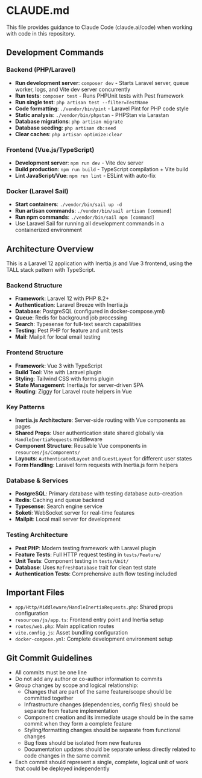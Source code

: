 # CLAUDE.md

This file provides guidance to Claude Code (claude.ai/code) when working with code in this repository.

## Development Commands

### Backend (PHP/Laravel)
- **Run development server**: `composer dev` - Starts Laravel server, queue worker, logs, and Vite dev server concurrently
- **Run tests**: `composer test` - Runs PHPUnit tests with Pest framework
- **Run single test**: `php artisan test --filter=TestName`
- **Code formatting**: `./vendor/bin/pint` - Laravel Pint for PHP code style
- **Static analysis**: `./vendor/bin/phpstan` - PHPStan via Larastan
- **Database migrations**: `php artisan migrate`
- **Database seeding**: `php artisan db:seed`
- **Clear caches**: `php artisan optimize:clear`

### Frontend (Vue.js/TypeScript)
- **Development server**: `npm run dev` - Vite dev server
- **Build production**: `npm run build` - TypeScript compilation + Vite build
- **Lint JavaScript/Vue**: `npm run lint` - ESLint with auto-fix

### Docker (Laravel Sail)
- **Start containers**: `./vendor/bin/sail up -d`
- **Run artisan commands**: `./vendor/bin/sail artisan [command]`
- **Run npm commands**: `./vendor/bin/sail npm [command]`
- Use Laravel Sail for running all development commands in a containerized environment

## Architecture Overview

This is a Laravel 12 application with Inertia.js and Vue 3 frontend, using the TALL stack pattern with TypeScript.

### Backend Structure
- **Framework**: Laravel 12 with PHP 8.2+
- **Authentication**: Laravel Breeze with Inertia.js
- **Database**: PostgreSQL (configured in docker-compose.yml)
- **Queue**: Redis for background job processing
- **Search**: Typesense for full-text search capabilities
- **Testing**: Pest PHP for feature and unit tests
- **Mail**: Mailpit for local email testing

### Frontend Structure
- **Framework**: Vue 3 with TypeScript
- **Build Tool**: Vite with Laravel plugin
- **Styling**: Tailwind CSS with forms plugin
- **State Management**: Inertia.js for server-driven SPA
- **Routing**: Ziggy for Laravel route helpers in Vue

### Key Patterns
- **Inertia.js Architecture**: Server-side routing with Vue components as pages
- **Shared Props**: User authentication state shared globally via `HandleInertiaRequests` middleware
- **Component Structure**: Reusable Vue components in `resources/js/Components/`
- **Layouts**: `AuthenticatedLayout` and `GuestLayout` for different user states
- **Form Handling**: Laravel form requests with Inertia.js form helpers

### Database & Services
- **PostgreSQL**: Primary database with testing database auto-creation
- **Redis**: Caching and queue backend
- **Typesense**: Search engine service
- **Soketi**: WebSocket server for real-time features
- **Mailpit**: Local mail server for development

### Testing Architecture
- **Pest PHP**: Modern testing framework with Laravel plugin
- **Feature Tests**: Full HTTP request testing in `tests/Feature/`
- **Unit Tests**: Component testing in `tests/Unit/`
- **Database**: Uses `RefreshDatabase` trait for clean test state
- **Authentication Tests**: Comprehensive auth flow testing included

## Important Files
- `app/Http/Middleware/HandleInertiaRequests.php`: Shared props configuration
- `resources/js/app.ts`: Frontend entry point and Inertia setup
- `routes/web.php`: Main application routes
- `vite.config.js`: Asset bundling configuration
- `docker-compose.yml`: Complete development environment setup

## Git Commit Guidelines
- All commits must be one line
- Do not add any author or co-author information to commits
- Group changes by scope and logical relationship:
  - Changes that are part of the same feature/scope should be committed together
  - Infrastructure changes (dependencies, config files) should be separate from feature implementation
  - Component creation and its immediate usage should be in the same commit when they form a complete feature
  - Styling/formatting changes should be separate from functional changes
  - Bug fixes should be isolated from new features
  - Documentation updates should be separate unless directly related to code changes in the same commit
- Each commit should represent a single, complete, logical unit of work that could be deployed independently
